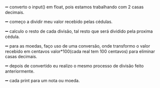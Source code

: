 :heavy_minus_sign: converto o input() em float, pois estamos trabalhando com 2 casas decimais.

:heavy_minus_sign: começo a dividir meu valor recebido pelas cédulas.

:heavy_minus_sign: calculo o resto de cada divisão, tal resto que será dividido pela proxima cédula.

:heavy_minus_sign: para as moedas, faço uso de uma conversão, onde transformo o valor recebido em centavos valor*100(cada real tem 100 centavos) para eliminar casas decimais.



:heavy_minus_sign: depois de convertido eu realizo o mesmo processo de divisão feito anteriormente.

:heavy_minus_sign: cada print para um nota ou moeda.
